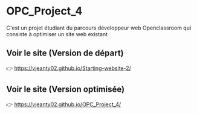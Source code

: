 # OPC_Project_4
C'est un projet étudiant du parcours développeur web Openclassroom qui consiste à optimiser un site web existant

## Voir le site (Version de départ)
:point_right: https://vjeanty02.github.io/Starting-website-2/

## Voir le site (Version optimisée)
:point_right: https://vjeanty02.github.io/OPC_Project_4/
